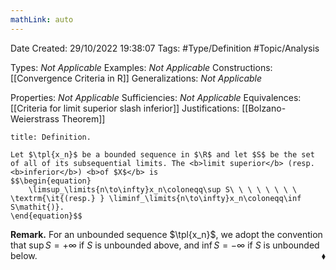 ```yaml
---
mathLink: auto
---
```


<div class="topSpace"></div>

Date Created: 29/10/2022 19:38:07
Tags: #Type/Definition #Topic/Analysis

Types: <i>Not Applicable</i>
Examples: <i>Not Applicable</i>
Constructions: [[Convergence Criteria in R]]
Generalizations: <i>Not Applicable</i>

Properties: <i>Not Applicable</i>
Sufficiencies: <i>Not Applicable</i>
Equivalences: [[Criteria for limit superior slash inferior]]
Justifications: [[Bolzano-Weierstrass Theorem]]

``` ad-Definition
title: Definition.

Let $\tpl{x_n}$ be a bounded sequence in $\R$ and let $S$ be the set of all of its subsequential limits. The <b>limit superior</b> (resp. <b>inferior</b>) <b>of $X$</b> is
$$\begin{equation}
    \limsup_\limits{n\to\infty}x_n\coloneqq\sup S\ \ \ \ \ \ \ \ \textrm{\it{(resp.} } \liminf_\limits{n\to\infty}x_n\coloneqq\inf S\mathit{)}.
\end{equation}$$

```

<b>Remark.</b> For an unbounded sequence $\tpl{x_n}$, we adopt the convention that $\sup S=+\infty$ if $S$ is unbounded above, and $\inf S=-\infty$ if $S$ is unbounded below.<span style="float:right;">$\blacklozenge$</span>
